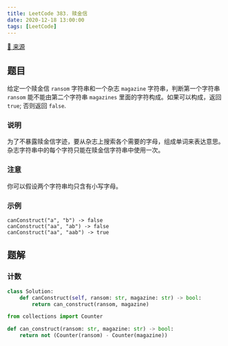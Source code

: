 ```yaml
---
title: LeetCode 383. 赎金信
date: 2020-12-18 13:00:00
tags: [LeetCode]
---
```


[:link: 来源](https://leetcode-cn.com/problems/ransom-note/)

## 题目

给定一个赎金信 `ransom` 字符串和一个杂志 `magazine` 字符串，判断第一个字符串 `ransom` 能不能由第二个字符串 `magazines` 里面的字符构成。如果可以构成，返回 `true`; 否则返回 `false`.

### 说明

为了不暴露赎金信字迹，要从杂志上搜索各个需要的字母，组成单词来表达意思。杂志字符串中的每个字符只能在赎金信字符串中使用一次。

### 注意

你可以假设两个字符串均只含有小写字母。

### 示例

```raw
canConstruct("a", "b") -> false
canConstruct("aa", "ab") -> false
canConstruct("aa", "aab") -> true
```

<!-- more -->

## 题解

### 计数

```python
class Solution:
    def canConstruct(self, ransom: str, magazine: str) -> bool:
        return can_construct(ransom, magazine)

from collections import Counter

def can_construct(ransom: str, magazine: str) -> bool:
    return not (Counter(ransom) - Counter(magazine))
```
